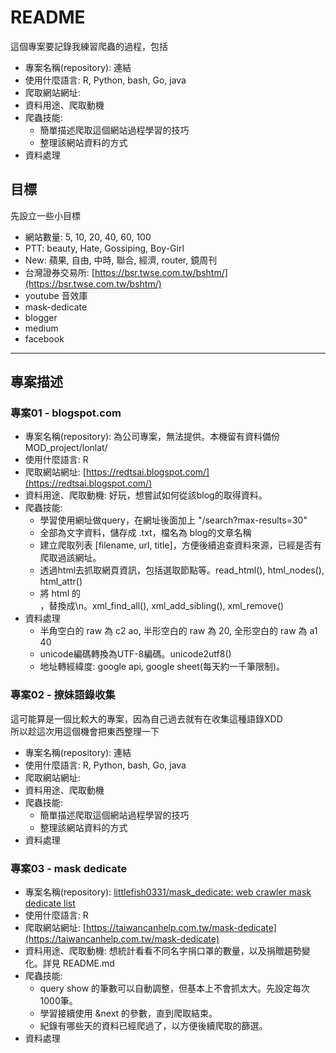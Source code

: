 # README

這個專案要記錄我練習爬蟲的過程，包括  

- 專案名稱(repository): 連結
- 使用什麼語言: R, Python, bash, Go, java
- 爬取網站網址:
- 資料用途、爬取動機
- 爬蟲技能:
  - 簡單描述爬取這個網站過程學習的技巧
  - 整理該網站資料的方式
- 資料處理

## 目標

先設立一些小目標

- 網站數量: 5, 10, 20, 40, 60, 100
- PTT: beauty, Hate, Gossiping, Boy-Girl
- New: 蘋果, 自由, 中時, 聯合, 經濟, router, 鏡周刊
- 台灣證券交易所: [https://bsr.twse.com.tw/bshtm/](https://bsr.twse.com.tw/bshtm/)
- youtube 音效庫
- mask-dedicate
- blogger
- medium
- facebook

---

## 專案描述

### 專案01 - blogspot.com

- 專案名稱(repository): 為公司專案，無法提供。本機留有資料備份 MOD_project/lonlat/
- 使用什麼語言: R
- 爬取網站網址: [https://redtsai.blogspot.com/](https://redtsai.blogspot.com/)
- 資料用途、爬取動機: 好玩，想嘗試如何從該blog的取得資料。
- 爬蟲技能:
  - 學習使用網址做query，在網址後面加上 "/search?max-results=30"
  - 全部為文字資料，儲存成 .txt，檔名為 blog的文章名稱
  - 建立爬取列表 [filename, url, title]，方便後續追查資料來源，已經是否有爬取過該網址。
  - 透過html去抓取網頁資訊，包括選取節點等。read_html(), html_nodes(), html_attr()
  - 將 html 的</br>，替換成\n。xml_find_all(), xml_add_sibling(), xml_remove()
- 資料處理
  - 半角空白的 raw 為 c2 ao, 半形空白的 raw 為 20, 全形空白的 raw 為 a1 40
  - unicode編碼轉換為UTF-8編碼。unicode2utf8()
  - 地址轉經緯度: google api, google sheet(每天約一千筆限制)。

### 專案02 - 撩妹語錄收集

這可能算是一個比較大的專案，因為自己過去就有在收集這種語錄XDD  
所以趁這次用這個機會把東西整理一下

- 專案名稱(repository): 連結
- 使用什麼語言: R, Python, bash, Go, java
- 爬取網站網址:
- 資料用途、爬取動機
- 爬蟲技能:
  - 簡單描述爬取這個網站過程學習的技巧
  - 整理該網站資料的方式
- 資料處理

### 專案03 - mask dedicate

- 專案名稱(repository): [littlefish0331/mask_dedicate: web crawler mask dedicate list](https://github.com/littlefish0331/mask_dedicate)
- 使用什麼語言: R
- 爬取網站網址: [https://taiwancanhelp.com.tw/mask-dedicate](https://taiwancanhelp.com.tw/mask-dedicate)
- 資料用途、爬取動機: 想統計看看不同名字捐口罩的數量，以及捐贈趨勢變化。詳見 README.md
- 爬蟲技能:
  - query show 的筆數可以自動調整，但基本上不會抓太大。先設定每次1000筆。
  - 學習接續使用 &next 的參數，直到爬取結束。
  - 紀錄有哪些天的資料已經爬過了，以方便後續爬取的篩選。
- 資料處理


